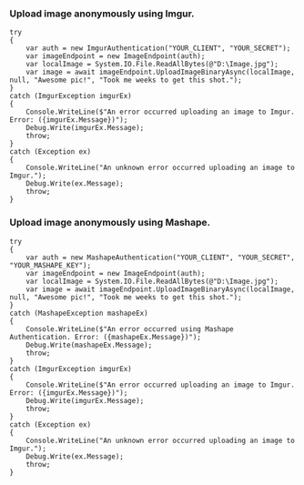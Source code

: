 ### Upload image anonymously using Imgur.

    
    try
    {
        var auth = new ImgurAuthentication("YOUR_CLIENT", "YOUR_SECRET");
        var imageEndpoint = new ImageEndpoint(auth);
        var localImage = System.IO.File.ReadAllBytes(@"D:\Image.jpg");
        var image = await imageEndpoint.UploadImageBinaryAsync(localImage, null, "Awesome pic!", "Took me weeks to get this shot.");
    }
    catch (ImgurException imgurEx)
    {
        Console.WriteLine($"An error occurred uploading an image to Imgur. Error: ({imgurEx.Message})");
        Debug.Write(imgurEx.Message);
        throw;
    }
    catch (Exception ex)
    {
        Console.WriteLine("An unknown error occurred uploading an image to Imgur.");
        Debug.Write(ex.Message);
        throw;
    }

### Upload image anonymously using Mashape.

    
    try
    {
        var auth = new MashapeAuthentication("YOUR_CLIENT", "YOUR_SECRET", "YOUR_MASHAPE_KEY");
        var imageEndpoint = new ImageEndpoint(auth);
        var localImage = System.IO.File.ReadAllBytes(@"D:\Image.jpg");
        var image = await imageEndpoint.UploadImageBinaryAsync(localImage, null, "Awesome pic!", "Took me weeks to get this shot.");
    }
    catch (MashapeException mashapeEx)
    {
        Console.WriteLine($"An error occurred using Mashape Authentication. Error: ({mashapeEx.Message})");
        Debug.Write(mashapeEx.Message);
        throw;
    }
    catch (ImgurException imgurEx)
    {
        Console.WriteLine($"An error occurred uploading an image to Imgur. Error: ({imgurEx.Message})");
        Debug.Write(imgurEx.Message);
        throw;
    }
    catch (Exception ex)
    {
        Console.WriteLine("An unknown error occurred uploading an image to Imgur.");
        Debug.Write(ex.Message);
        throw;
    }